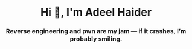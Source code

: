 <h1 align="center">Hi 👋, I'm Adeel Haider</h1>
<h3 align="center">Reverse engineering and pwn are my jam — if it crashes, I’m probably smiling.</h3>
